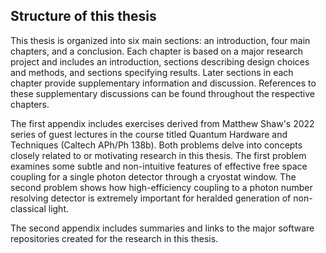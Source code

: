 
## Structure of this thesis

This thesis is organized into six main sections: an introduction, four main chapters, and a conclusion. Each chapter is based on a major research project and includes an introduction, sections describing design choices and methods, and sections specifying results. Later sections in each chapter provide supplementary information and discussion. References to these supplementary discussions can be found throughout the respective chapters.

The first appendix includes exercises derived from Matthew Shaw's 2022 series of guest lectures in the course titled Quantum Hardware and Techniques (Caltech APh/Ph 138b). Both problems delve into concepts closely related to or motivating research in this thesis. The first problem examines some subtle and non-intuitive features of effective free space coupling for a single photon detector through a cryostat window. The second problem shows how high-efficiency coupling to a photon number resolving detector is extremely important for heralded generation of non-classical light.

The second appendix includes summaries and links to the major software repositories created for the research in this thesis. 